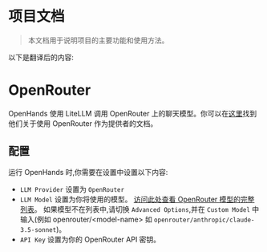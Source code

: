 # 项目文档

> 本文档用于说明项目的主要功能和使用方法。

以下是翻译后的内容:

# OpenRouter

OpenHands 使用 LiteLLM 调用 OpenRouter 上的聊天模型。你可以在[这里](https://docs.litellm.ai/docs/providers/openrouter)找到他们关于使用 OpenRouter 作为提供者的文档。

## 配置

运行 OpenHands 时,你需要在设置中设置以下内容:
* `LLM Provider` 设置为 `OpenRouter`
* `LLM Model` 设置为你将使用的模型。
[访问此处查看 OpenRouter 模型的完整列表](https://openrouter.ai/models)。
如果模型不在列表中,请切换 `Advanced Options`,并在 `Custom Model` 中输入(例如 openrouter/&lt;model-name&gt; 如 `openrouter/anthropic/claude-3.5-sonnet`)。
* `API Key` 设置为你的 OpenRouter API 密钥。
